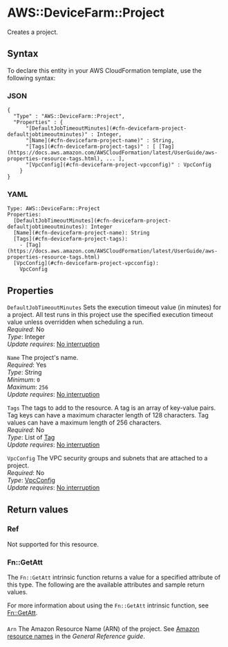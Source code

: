 # AWS::DeviceFarm::Project<a name="aws-resource-devicefarm-project"></a>

Creates a project\.

## Syntax<a name="aws-resource-devicefarm-project-syntax"></a>

To declare this entity in your AWS CloudFormation template, use the following syntax:

### JSON<a name="aws-resource-devicefarm-project-syntax.json"></a>

```
{
  "Type" : "AWS::DeviceFarm::Project",
  "Properties" : {
      "[DefaultJobTimeoutMinutes](#cfn-devicefarm-project-defaultjobtimeoutminutes)" : Integer,
      "[Name](#cfn-devicefarm-project-name)" : String,
      "[Tags](#cfn-devicefarm-project-tags)" : [ [Tag](https://docs.aws.amazon.com/AWSCloudFormation/latest/UserGuide/aws-properties-resource-tags.html), ... ],
      "[VpcConfig](#cfn-devicefarm-project-vpcconfig)" : VpcConfig
    }
}
```

### YAML<a name="aws-resource-devicefarm-project-syntax.yaml"></a>

```
Type: AWS::DeviceFarm::Project
Properties: 
  [DefaultJobTimeoutMinutes](#cfn-devicefarm-project-defaultjobtimeoutminutes): Integer
  [Name](#cfn-devicefarm-project-name): String
  [Tags](#cfn-devicefarm-project-tags): 
    - [Tag](https://docs.aws.amazon.com/AWSCloudFormation/latest/UserGuide/aws-properties-resource-tags.html)
  [VpcConfig](#cfn-devicefarm-project-vpcconfig): 
    VpcConfig
```

## Properties<a name="aws-resource-devicefarm-project-properties"></a>

`DefaultJobTimeoutMinutes`  <a name="cfn-devicefarm-project-defaultjobtimeoutminutes"></a>
Sets the execution timeout value \(in minutes\) for a project\. All test runs in this project use the specified execution timeout value unless overridden when scheduling a run\.  
*Required*: No  
*Type*: Integer  
*Update requires*: [No interruption](https://docs.aws.amazon.com/AWSCloudFormation/latest/UserGuide/using-cfn-updating-stacks-update-behaviors.html#update-no-interrupt)

`Name`  <a name="cfn-devicefarm-project-name"></a>
The project's name\.  
*Required*: Yes  
*Type*: String  
*Minimum*: `0`  
*Maximum*: `256`  
*Update requires*: [No interruption](https://docs.aws.amazon.com/AWSCloudFormation/latest/UserGuide/using-cfn-updating-stacks-update-behaviors.html#update-no-interrupt)

`Tags`  <a name="cfn-devicefarm-project-tags"></a>
The tags to add to the resource\. A tag is an array of key\-value pairs\. Tag keys can have a maximum character length of 128 characters\. Tag values can have a maximum length of 256 characters\.  
*Required*: No  
*Type*: List of [Tag](https://docs.aws.amazon.com/AWSCloudFormation/latest/UserGuide/aws-properties-resource-tags.html)  
*Update requires*: [No interruption](https://docs.aws.amazon.com/AWSCloudFormation/latest/UserGuide/using-cfn-updating-stacks-update-behaviors.html#update-no-interrupt)

`VpcConfig`  <a name="cfn-devicefarm-project-vpcconfig"></a>
The VPC security groups and subnets that are attached to a project\.  
*Required*: No  
*Type*: [VpcConfig](aws-properties-devicefarm-project-vpcconfig.md)  
*Update requires*: [No interruption](https://docs.aws.amazon.com/AWSCloudFormation/latest/UserGuide/using-cfn-updating-stacks-update-behaviors.html#update-no-interrupt)

## Return values<a name="aws-resource-devicefarm-project-return-values"></a>

### Ref<a name="aws-resource-devicefarm-project-return-values-ref"></a>

Not supported for this resource\.

### Fn::GetAtt<a name="aws-resource-devicefarm-project-return-values-fn--getatt"></a>

The `Fn::GetAtt` intrinsic function returns a value for a specified attribute of this type\. The following are the available attributes and sample return values\.

For more information about using the `Fn::GetAtt` intrinsic function, see [Fn::GetAtt](https://docs.aws.amazon.com/AWSCloudFormation/latest/UserGuide/intrinsic-function-reference-getatt.html)\.

#### <a name="aws-resource-devicefarm-project-return-values-fn--getatt-fn--getatt"></a>

`Arn`  <a name="Arn-fn::getatt"></a>
The Amazon Resource Name \(ARN\) of the project\. See [Amazon resource names](https://docs.aws.amazon.com/general/latest/gr/aws-arns-and-namespaces.html) in the *General Reference guide*\.